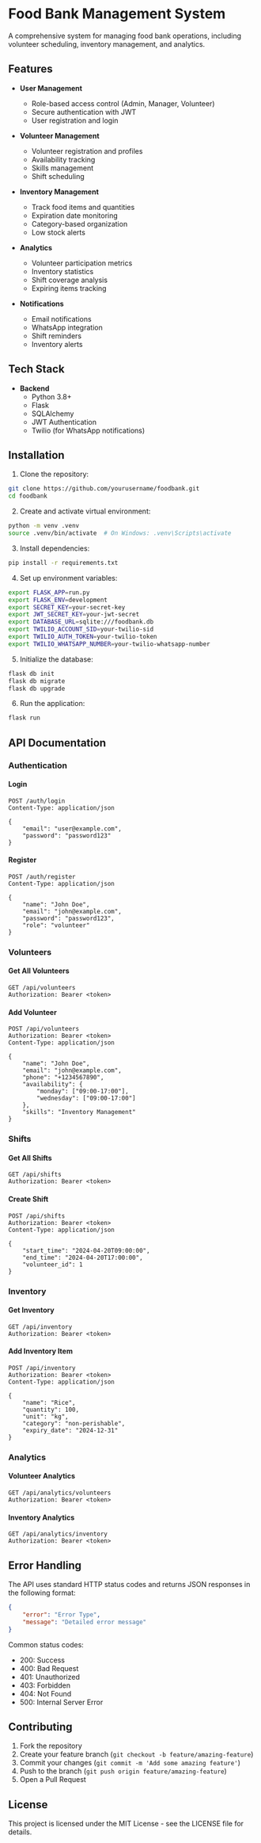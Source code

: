 # Food Bank Management System

A comprehensive system for managing food bank operations, including volunteer scheduling, inventory management, and analytics.

## Features

- **User Management**
  - Role-based access control (Admin, Manager, Volunteer)
  - Secure authentication with JWT
  - User registration and login

- **Volunteer Management**
  - Volunteer registration and profiles
  - Availability tracking
  - Skills management
  - Shift scheduling

- **Inventory Management**
  - Track food items and quantities
  - Expiration date monitoring
  - Category-based organization
  - Low stock alerts

- **Analytics**
  - Volunteer participation metrics
  - Inventory statistics
  - Shift coverage analysis
  - Expiring items tracking

- **Notifications**
  - Email notifications
  - WhatsApp integration
  - Shift reminders
  - Inventory alerts

## Tech Stack

- **Backend**
  - Python 3.8+
  - Flask
  - SQLAlchemy
  - JWT Authentication
  - Twilio (for WhatsApp notifications)

## Installation

1. Clone the repository:
```bash
git clone https://github.com/yourusername/foodbank.git
cd foodbank
```

2. Create and activate virtual environment:
```bash
python -m venv .venv
source .venv/bin/activate  # On Windows: .venv\Scripts\activate
```

3. Install dependencies:
```bash
pip install -r requirements.txt
```

4. Set up environment variables:
```bash
export FLASK_APP=run.py
export FLASK_ENV=development
export SECRET_KEY=your-secret-key
export JWT_SECRET_KEY=your-jwt-secret
export DATABASE_URL=sqlite:///foodbank.db
export TWILIO_ACCOUNT_SID=your-twilio-sid
export TWILIO_AUTH_TOKEN=your-twilio-token
export TWILIO_WHATSAPP_NUMBER=your-twilio-whatsapp-number
```

5. Initialize the database:
```bash
flask db init
flask db migrate
flask db upgrade
```

6. Run the application:
```bash
flask run
```

## API Documentation

### Authentication

#### Login
```http
POST /auth/login
Content-Type: application/json

{
    "email": "user@example.com",
    "password": "password123"
}
```

#### Register
```http
POST /auth/register
Content-Type: application/json

{
    "name": "John Doe",
    "email": "john@example.com",
    "password": "password123",
    "role": "volunteer"
}
```

### Volunteers

#### Get All Volunteers
```http
GET /api/volunteers
Authorization: Bearer <token>
```

#### Add Volunteer
```http
POST /api/volunteers
Authorization: Bearer <token>
Content-Type: application/json

{
    "name": "John Doe",
    "email": "john@example.com",
    "phone": "+1234567890",
    "availability": {
        "monday": ["09:00-17:00"],
        "wednesday": ["09:00-17:00"]
    },
    "skills": "Inventory Management"
}
```

### Shifts

#### Get All Shifts
```http
GET /api/shifts
Authorization: Bearer <token>
```

#### Create Shift
```http
POST /api/shifts
Authorization: Bearer <token>
Content-Type: application/json

{
    "start_time": "2024-04-20T09:00:00",
    "end_time": "2024-04-20T17:00:00",
    "volunteer_id": 1
}
```

### Inventory

#### Get Inventory
```http
GET /api/inventory
Authorization: Bearer <token>
```

#### Add Inventory Item
```http
POST /api/inventory
Authorization: Bearer <token>
Content-Type: application/json

{
    "name": "Rice",
    "quantity": 100,
    "unit": "kg",
    "category": "non-perishable",
    "expiry_date": "2024-12-31"
}
```

### Analytics

#### Volunteer Analytics
```http
GET /api/analytics/volunteers
Authorization: Bearer <token>
```

#### Inventory Analytics
```http
GET /api/analytics/inventory
Authorization: Bearer <token>
```

## Error Handling

The API uses standard HTTP status codes and returns JSON responses in the following format:

```json
{
    "error": "Error Type",
    "message": "Detailed error message"
}
```

Common status codes:
- 200: Success
- 400: Bad Request
- 401: Unauthorized
- 403: Forbidden
- 404: Not Found
- 500: Internal Server Error

## Contributing

1. Fork the repository
2. Create your feature branch (`git checkout -b feature/amazing-feature`)
3. Commit your changes (`git commit -m 'Add some amazing feature'`)
4. Push to the branch (`git push origin feature/amazing-feature`)
5. Open a Pull Request

## License

This project is licensed under the MIT License - see the LICENSE file for details.
